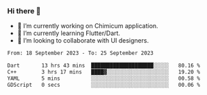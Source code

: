 ### Hi there 👋

<!--
**devcat37/devcat37** is a ✨ _special_ ✨ repository because its `README.md` (this file) appears on your GitHub profile.-->


- 🔭 I’m currently working on Chimicum application.
- 🌱 I’m currently learning Flutter/Dart.
- 👯 I’m looking to collaborate with UI designers.
<!-- - 🤔 I’m looking for help with ... -->

<!--START_SECTION:waka-->

```txt
From: 18 September 2023 - To: 25 September 2023

Dart       13 hrs 43 mins  ████████████████████░░░░░   80.16 %
C++        3 hrs 17 mins   ████▓░░░░░░░░░░░░░░░░░░░░   19.20 %
YAML       5 mins          ░░░░░░░░░░░░░░░░░░░░░░░░░   00.58 %
GDScript   0 secs          ░░░░░░░░░░░░░░░░░░░░░░░░░   00.06 %
```

<!--END_SECTION:waka-->
